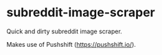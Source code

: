 # subreddit-image-scraper
Quick and dirty subreddit image scraper.

Makes use of Pushshift (https://pushshift.io/).
